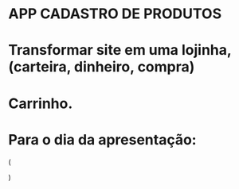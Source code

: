 # APP CADASTRO DE PRODUTOS 


# Transformar site em uma lojinha, (carteira, dinheiro, compra)
# Carrinho.

# Para o dia da apresentação:
(
    
)
